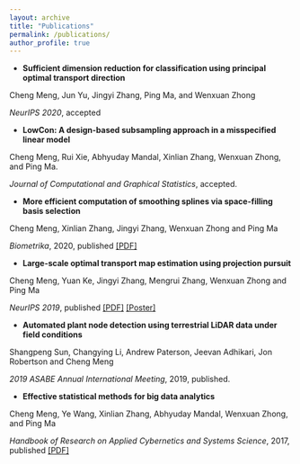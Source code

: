```yaml
---
layout: archive
title: "Publications"
permalink: /publications/
author_profile: true
---
```



- **Sufficient dimension reduction for classification using principal optimal transport direction**

Cheng Meng, Jun Yu, Jingyi Zhang, Ping Ma, and Wenxuan Zhong

*NeurIPS 2020*, accepted 



- **LowCon: A design-based subsampling approach in a misspecified linear model**

Cheng Meng, Rui Xie, Abhyuday Mandal, Xinlian Zhang, Wenxuan Zhong, and Ping Ma. 

*Journal of Computational and Graphical Statistics*, accepted.





- **More efficient computation of smoothing splines via space-filling basis selection**

Cheng Meng, Xinlian Zhang, Jingyi Zhang, Wenxuan Zhong and Ping Ma

*Biometrika*, 2020, published [[PDF]](https://ChengzijunAixiaoli.github.io/files/Biometrika.pdf)


- **Large-scale optimal transport map estimation using projection pursuit**

Cheng Meng, Yuan Ke, Jingyi Zhang, Mengrui Zhang, Wenxuan Zhong and Ping Ma

*NeurIPS 2019*, published [[PDF]](https://ChengzijunAixiaoli.github.io/files/Large_scale_optimal_transport_map_approximation_using_projection_pursuit.pdf)
[[Poster]](https://ChengzijunAixiaoli.github.io/files/PPMM_poster.pdf)



- **Automated plant node detection using terrestrial LiDAR data under field conditions**

Shangpeng Sun, Changying Li, Andrew Paterson, Jeevan Adhikari, Jon Robertson and Cheng Meng

*2019 ASABE Annual International Meeting*, 2019, published.




- **Effective statistical methods for big data analytics**

Cheng Meng, Ye Wang, Xinlian Zhang, Abhyuday Mandal, Wenxuan Zhong, and Ping Ma

*Handbook of Research on Applied Cybernetics and Systems Science*, 2017, published [[PDF]](https://ChengzijunAixiaoli.github.io/files/Effective_Statistical_Methods_for_Big_Data_Analytics.pdf)


